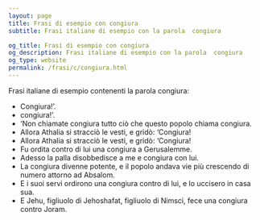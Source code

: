 ```yaml
---
layout: page
title: Frasi di esempio con congiura 
subtitle: Frasi italiane di esempio con la parola  congiura

og_title: Frasi di esempio con congiura 
og_description: Frasi italiane di esempio con la parola  congiura
og_type: website
permalink: /frasi/c/congiura.html
---
```


Frasi italiane di esempio contenenti la parola congiura:


- Congiura!’.
- congiura!’.
- ‘Non chiamate congiura tutto ciò che questo popolo chiama congiura.
- Allora Athalia si stracciò le vesti, e gridò: ‘Congiura!
- Allora Athalia si stracciò le vesti, e gridò: ‘Congiura!
- Fu ordita contro di lui una congiura a Gerusalemme.
- Adesso la palla disobbedisce a me e congiura con lui.
- La congiura divenne potente, e il popolo andava vie più crescendo di numero attorno ad Absalom.
- E i suoi servi ordirono una congiura contro di lui, e lo uccisero in casa sua.
- E Jehu, figliuolo di Jehoshafat, figliuolo di Nimsci, fece una congiura contro Joram.
